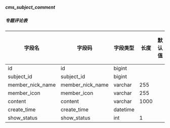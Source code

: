 
##### cms_subject_comment
##### 专题评论表
|字段名|字段码|字段类型|长度|默认值|字段描述|是否主键|
|----|----|----|----|----|----|----|
|id|id|bigint||||Y|
|subject_id|subject_id|bigint|||||
|member_nick_name|member_nick_name|varchar|255||||
|member_icon|member_icon|varchar|255||||
|content|content|varchar|1000||||
|create_time|create_time|datetime|||||
|show_status|show_status|int|1||||
